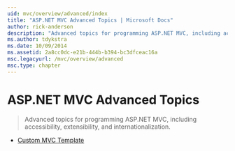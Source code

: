 ```yaml
---
uid: mvc/overview/advanced/index
title: "ASP.NET MVC Advanced Topics | Microsoft Docs"
author: rick-anderson
description: "Advanced topics for programming ASP.NET MVC, including accessibility, extensibility, and internationalization."
ms.author: tdykstra
ms.date: 10/09/2014
ms.assetid: 2a8cc0dc-e21b-444b-b394-bc3dfceac16a
msc.legacyurl: /mvc/overview/advanced
msc.type: chapter
---
```

# ASP.NET MVC Advanced Topics

> Advanced topics for programming ASP.NET MVC, including accessibility, extensibility, and internationalization.

- [Custom MVC Template](custom-mvc-templates.md)

